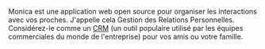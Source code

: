 Monica est une application web open source pour organiser les interactions avec vos proches. J'appelle cela Gestion des Relations Personnelles. Considérez-le comme un [CRM](https://en.wikipedia.org/wiki/Customer_relationship_management) (un outil populaire utilisé par les équipes commerciales du monde de l'entreprise) pour vos amis ou votre famille.